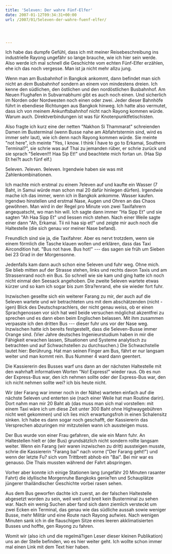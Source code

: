 ```yaml
---
title: '5eleven: Der wahre Fünf-Elfer'
date: 2007-01-12T09:34:31+00:00
url: /2007/01/5eleven-der-wahre-fuenf-elfer/




---
```

Ich habe das dumpfe Gefühl, dass ich mit meiner Reisebeschreibung ins industrielle Rayong ungefähr so lange brauche, wie ich hier sein werde. Also werde ich mal schnell die Geschichte vom echten Fünf-Elfer erzählen, ehe ich das noch vergesse. Man ist ja nicht mehr allzu jung.

Wenn man am Busbahnhof in Bangkok ankommt, dann befindet man sich nicht an _dem_ Busbahnhof sondern an einem von mindestens dreien. Ich kenne den südlichen, den östlichen und den nordöstlichen Busbahnhof. Am Neuen Flughafen in Subvarnabhumi gibt es auch noch einen. Und sicherlich im Norden oder Nordwesten noch einen oder zwei. Jeder dieser Bahnhöfe führt in ebendiese Richtungen aus Bangkok hinweg. Ich hatte also vermutet, dass ich von meinem Ankunftsbahnhof nicht nach Rayong kommen würde. Warum auch. Direktverbindungen ist was für Knotenpunktfetischisten.

Also fragte ich kurz eine der netten "Nakhon Si Thammarat" schreienden Damen im Busterminal (wenn Busse nahe am Abfahrtstermin sind, wird es immer sehr laut), wie ich denn nach Rayong kommen würde. Sie meinte "not here", ich meinte "Yes, I know. I think I have to go to Erkamai, Southern Terminal?", sie schrie was auf Thai zu jemanden rüber, er schrie zurück und sie sprach "5eleven!!! Haa Sip Et!" und beachtete mich fortan un. (Haa Sip Et hei?t auch fünf elf.)

5eleven. 7eleven. 9eleven. Irgendwie haben sie was mit Zahlenkombinationen.

Ich machte mich erstmal zu einem 7eleven auf und kaufte ein Wasser (7 Baht, in Samui würde man schon mal 20 dafür hinlegen dürfen). Irgendwie mache ich das immer, wenn ich in Bangkok ankomme. Wasser kaufen. Irgendwo hinstellen und erstmal Nase, Augen und Ohren an das Chaos gewöhnen. Man wird in der Regel pro Minute von zwei Taxifahrern angequatscht, wo man hin will. Ich sagte dann immer "Ha Sipp Et" und sie sagten "Ah Haa Sipp Et" und liessen mich stehen. Nach einer Weile sagte einer dann "Ah, Erkamai. Tii nii haa sip et!" und zeigte mir auch noch die Haltestelle (die sich genau vor meiner Nase befand).

Freundlich sind sie ja, die Taxifahrer. Aber es nervt trotzdem, wenn sie einem förmlich die Tasche klauen wollen und erklären, dass das Taxi Aircondition hat. "Bus not have. Bus hot!" --- das sagen sie früh um Sieben bei 23 Grad in der Morgensonne.

Jedenfalls kam dann auch schon eine 5eleven und fuhr weg. Ohne mich. Sie blieb mitten auf der Strasse stehen, links und rechts davon Taxis und am Strassenrand noch ein Bus. So schnell wie sie kam und ging hatte ich noch nicht einmal den Seesack angehoben. Die zweite 5eleven wartete etwas kürzer und so kam ich sogar bis zum Stra?enrand, ehe sie wieder fort fuhr.

Inzwischen gesellte sich ein weiterer Farang zu mir, der auch auf die 5eleven wartete und wir betrachteten uns mit dem abschätzenden (nicht -igen) Blick des Deutschsprachlers, der nicht genau weiss, ob er einen Sprachgenossen vor sich hat weil beide versuchen möglichst akzentfrei zu sprechen und es dann eben beim Englischen belassen. Mit ihm zusammen verpasste ich den dritten Bus --- dieser fuhr uns vor der Nase weg. Inzwischen hatte ich bereits festgestellt, dass die 5eleven-Busse immer Orange sind. (Vier Jahre deutsches Ingenieurstudium haben in mir die Fähigkeit erwachen lassen, Situationen und Systeme analytisch zu betrachten und auf Schwachstellen zu durchsuchen.) Die Schwachstelle lautet hier: Berührung. Hat man seinen Finger am Bus, fährt er nur langsam weiter und man kommt rein. Bus Nummer 4 ward dann geentert.

Die Kassiererin des Busses warf uns dann an der nächsten Haltestelle mit den wahrhaft informativen Worten "No! Express!" wieder raus. Ob es nun der Express-Bus war, den ich nehmen sollte oder der Express-Bus war, den ich nicht nehmen sollte wei? ich bis heute nicht.

Wir (der Farang war immer noch in der Nähe) warteten einfach auf die nächste 5eleven und enterten sie (nach einer Weile hat man Routine darin). Dort nahm man mir 20 Baht ab (das muss man sich mal vorstellen: mit einem Taxi wäre ich um diese Zeit unter 300 Baht ohne Highwaygebühren nicht weit gekommen) und ich lies mich erwartungsfroh in einen Schalensitz sinken. Ich habe es dann sogar noch geschafft, der Kassiererin das Versprechen abzuringen mir mitzuteilen wann ich aussteigen muss.

Der Bus wurde von einer Frau gefahren, die wie ein Mann fuhr. An Haltestellen hielt er (der Bus) grundsätzlich nicht sondern rollte langsam weiter. Wenn ein Farang (wir waren inzwischen zu dritt) aussteigen musste, schrie die Kassiererin "Farang bai" nach vorne ("Der Farang geht!") und wenn der letzte Fu? sich vom Trittbrett abhob ein "Bai". Bei mir war es genauso. Die Thais mussten während der Fahrt abspringen.

Vorher aber konnte ich einige Stationen lang (ungefähr 20 Minuten rasanter Fahrt) die idyllische Morgenruhe Bangkoks genie?en und Schauplätze jüngerer thailändischer Geschichte vorbei rasen sehen.

Aus dem Bus geworfen dachte ich zuerst, an der falschen Haltestelle abgesetzt worden zu sein, weil weit und breit kein Busterminal zu sehen war. Nach ein wenig Suchen aber fand sich dann ziemlich versteckt um zwei Ecken ein Terminal, das genau wie das südliche aussah sowie weniger Busse, mehr Militär und eine Route nach Rayong aufwies. Nach wenigen Minuten sank ich in die flauschigen Sitze eines leeren akklimatisierten Busses und hoffte, gen Rayong zu fahren.

Womit wir (also ich und die regelmä?igen Leser dieser kleinen Publikation) uns an der Stelle befinden, wo es hier weiter geht. Ich wollte schon immer mal einen Link mit dem Text hier haben.
